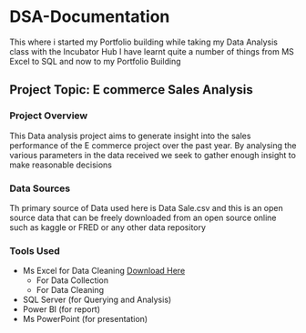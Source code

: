 # DSA-Documentation
This where i started my Portfolio building while taking my Data Analysis class with the Incubator Hub
I have learnt quite a number of things from MS Excel to SQL and now to my Portfolio Building
## Project Topic: E commerce Sales Analysis

### Project Overview
This Data analysis project aims to generate insight into the sales performance of the E commerce project over the past year. By analysing the various parameters in the data received we seek to gather enough insight to make reasonable decisions 

### Data Sources
Th primary source of Data used here is Data Sale.csv and this is an open source data that can be freely downloaded from an open source online such as kaggle or FRED or any other data repository

### Tools Used
- Ms Excel for Data Cleaning [Download Here](https://www.microsoft.com)
   - For Data Collection
   - For Data Cleaning
- SQL Server (for Querying and Analysis)
- Power BI (for report)
- Ms PowerPoint (for presentation)
